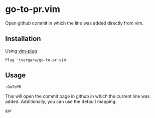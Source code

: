 # go-to-pr.vim

Open github commit in which the line was added directly from vim.

## Installation

Using [vim-plug](https://github.com/junegunn/vim-plug)

```vimL
Plug 'tvergara/go-to-pr.vim'
```

## Usage

```
:GoToPR
```

This will open the commit page in github in which the current line was added. Additionally, you can use the default mapping.

```
gpr
```
